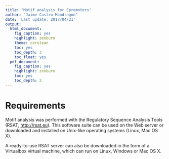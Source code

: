 ```yaml
---
title: "Motif analysis for Epromoters"
author: "Jaime Castro-Mondragon"
date: 'Last update: 2017/04/21'
output:
  html_document:
    fig_caption: yes
    highlight: zenburn
    theme: cerulean
    toc: yes
    toc_depth: 3
    toc_float: yes
  pdf_document:
    fig_caption: yes
    highlight: zenburn
    toc: yes
    toc_depth: 2
---
```



# Requirements


Motif analysis was performed with the Regulatory Sequence Analysis Tools (RSAT, <http://rsat.eu>). This software suite can be used on the Web server or downloaded and installed on Unix-like operating systems (Linux, Mac OS X).

A ready-to-use RSAT server can also be downloaded in the form of a Virtualbox virtual machine, which can run on Linux, Windows or Mac OS X. 

